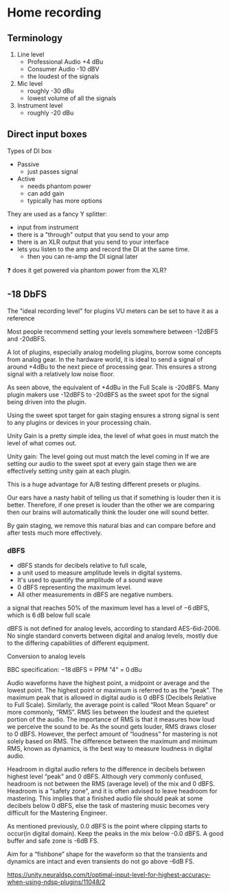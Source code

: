# Home recording

## Terminology

1. Line level
    - Professional Audio +4 dBu
    - Consumer Audio -10 dBV
    - the loudest of the signals
2. Mic level
    - roughly -30 dBu
    - lowest volume of all the signals
3. Instrument level
    - roughly -20 dBu

## Direct input boxes

Types of DI box

- Passive
    - just passes signal
- Active
    - needs phantom power
    - can add gain
    - typically has more options

They are used as a fancy Y splitter:

- input from instrument
- there is a "through" output that you send to your amp
- there is an XLR output that you send to your interface
- lets you listen to the amp and record the DI at the same time.
    - then you can re-amp the DI signal later

:question: does it get powered via phantom power from the XLR?

## -18 DbFS

The "ideal recording level" for plugins VU meters can be set to have it as a
reference

Most people recommend setting your levels somewhere between -12dBFS and -20dBFS.

A lot of plugins, especially analog modeling plugins, borrow some concepts from
analog gear. In the hardware world, it is ideal to send a signal of around +4dBu
to the next piece of processing gear. This ensures a strong signal with a
relatively low noise floor.

As seen above, the equivalent of +4dBu in the Full Scale is -20dBFS. Many plugin
makers use -12dBFS to -20dBFS as the sweet spot for the signal being driven into
the plugin.

Using the sweet spot target for gain staging ensures a strong signal is sent to
any plugins or devices in your processing chain.

Unity Gain is a pretty simple idea, the level of what goes in must match the
level of what comes out.

Unity gain: The level going out must match the level coming in If we are setting
our audio to the sweet spot at every gain stage then we are effectively setting
unity gain at each plugin.

This is a huge advantage for A/B testing different presets or plugins.

Our ears have a nasty habit of telling us that if something is louder then it is
better. Therefore, if one preset is louder than the other we are comparing then
our brains will automatically think the louder one will sound better.

By gain staging, we remove this natural bias and can compare before and after
tests much more effectively.

### dBFS

- dBFS stands for decibels relative to full scale,
- a unit used to measure amplitude levels in digital systems.
- It's used to quantify the amplitude of a sound wave
- 0 dBFS representing the maximum level.
- All other measurements in dBFS are negative numbers.

a signal that reaches 50% of the maximum level has a level of −6 dBFS, which is
6 dB below full scale

dBFS is not defined for analog levels, according to standard AES-6id-2006. No
single standard converts between digital and analog levels, mostly due to the
differing capabilities of different equipment.

Conversion to analog levels

BBC specification: −18 dBFS = PPM "4" = 0 dBu

Audio waveforms have the highest point, a midpoint or average and the lowest
point. The highest point or maximum is referred to as the “peak”. The maximum
peak that is allowed in digital audio is 0 dBFS (Decibels Relative to Full
Scale). Similarly, the average point is called “Root Mean Square” or more
commonly, “RMS”. RMS lies between the loudest and the quietest portion of the
audio. The importance of RMS is that it measures how loud we perceive the sound
to be. As the sound gets louder, RMS draws closer to 0 dBFS. However, the
perfect amount of “loudness” for mastering is not solely based on RMS. The
difference between the maximum and minimum RMS, known as dynamics, is the best
way to measure loudness in digital audio.

Headroom in digital audio refers to the difference in decibels between highest
level “peak” and 0 dBFS. Although very commonly confused, headroom is not
between the RMS (average level) of the mix and 0 dBFS. Headroom is a “safety
zone”, and it is often advised to leave headroom for mastering. This implies
that a finished audio file should peak at some decibels below 0 dBFS, else the
task of mastering music becomes very difficult for the Mastering Engineer.

As mentioned previously, 0.0 dBFS is the point where clipping starts to occur(in
digital domain). Keep the peaks in the mix below -0.0 dBFS. A good buffer and
safe zone is -6dB FS.

Aim for a “fishbone” shape for the waveform so that the transients and dynamics
are intact and even transients do not go above -6dB FS.

https://unity.neuraldsp.com/t/optimal-input-level-for-highest-accuracy-when-using-ndsp-plugins/11048/2
